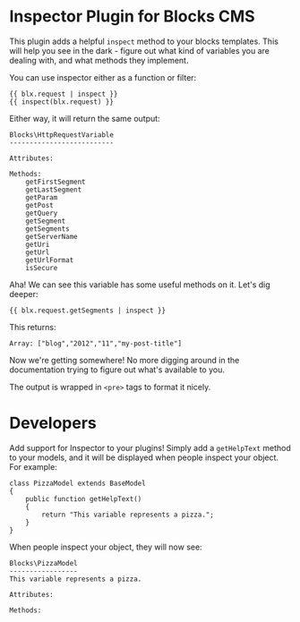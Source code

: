 Inspector Plugin for Blocks CMS
===============================

This plugin adds a helpful `inspect` method to your blocks templates. This will help you
see in the dark - figure out what kind of variables you are dealing with, and what methods
they implement.

You can use inspector either as a function or filter:

    {{ blx.request | inspect }}
    {{ inspect(blx.request) }}

Either way, it will return the same output:

    Blocks\HttpRequestVariable
    --------------------------

    Attributes:

    Methods:
        getFirstSegment
        getLastSegment
        getParam
        getPost
        getQuery
        getSegment
        getSegments
        getServerName
        getUri
        getUrl
        getUrlFormat
        isSecure

Aha! We can see this variable has some useful methods on it. Let's dig deeper:

    {{ blx.request.getSegments | inspect }}

This returns:

    Array: ["blog","2012","11","my-post-title"]

Now we're getting somewhere! No more digging around in the documentation trying to figure out
what's available to you.

The output is wrapped in `<pre>` tags to format it nicely.

Developers
==========

Add support for Inspector to your plugins! Simply add a `getHelpText` method to your models,
and it will be displayed when people inspect your object. For example:

    class PizzaModel extends BaseModel
    {
        public function getHelpText()
        {
            return "This variable represents a pizza.";
        }
    }

When people inspect your object, they will now see:

    Blocks\PizzaModel
    -----------------
    This variable represents a pizza.

    Attributes:

    Methods:
